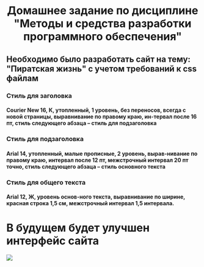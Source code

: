 <h1 align="center">Домашнее задание по дисциплине "Методы и средства разработки программного обеспечения"</h1>
<h2 align="left">Необходимо было разработать сайт на тему: "Пиратская жизнь" с учетом требований к css файлам</h3>
<h3 align="left">Стиль для заголовка</h3>
<h4 align="left">Courier New 16, К, утопленный, 1 уровень, без переносов, всегда с новой страницы, выравнивание по правому краю, ин-тервал после 16 пт, стиль следующего абзаца – стиль для подзаголовка</h4>
<h3 align="left">Стиль для подзаголовка</h3>
<h4 align="left">Arial 14, утопленный, малые прописные, 2 уровень, вырав-нивание по правому краю, интервал после 12 пт, межстрочный интервал 20 пт точно, стиль следующего абзаца – стиль основного текста</h4>
<h3 align="left">Стиль для общего текста</h3>
<h4 align="left">Arial 12, Ж, уровень основ-ного текста, выравнивание по ширине, красная строка 1,5 см, межстрочный интервал 1,5 интервала.</h4>
<h1>В будущем будет улучшен интерфейс сайта</h1>
<img src="https://postimg.cc/G491CNmR">
